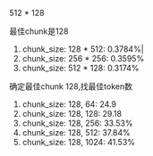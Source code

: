 512 * 128

最佳chunk是128

1. chunk_size: 128 * 512: 0.3784%|
2. chunk_size: 256 * 256: 0.3595%
3. chunk_size: 512 * 128: 0.3174%

确定最佳chunk 128,找最佳token数

1. chunk_size: 128, 64: 24.9
1. chunk_size: 128, 128: 29.18
1. chunk_size: 128, 256: 33.53%
1. chunk_size: 128, 512: 37.84%
1. chunk_size: 128, 1024: 41.53%


